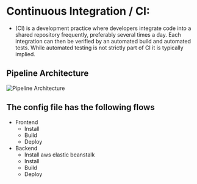 # Continuous Integration / CI:
 - (CI) is a development practice where developers integrate code into a shared repository frequently, preferably several times a day. Each integration can then be verified by an automated build and automated tests. While automated testing is not strictly part of CI it is typically implied.

## Pipeline Architecture

![Pipeline Architecture](https://media.discordapp.net/attachments/897079710918516767/975253014606643210/Pipeline_Architecture.jpg?width=625&height=468)


## The config file has the following flows

- Frontend
    - Install
    - Build
    - Deploy
- Backend
    - Install aws elastic beanstalk
    - Install
    - Build
    - Deploy

